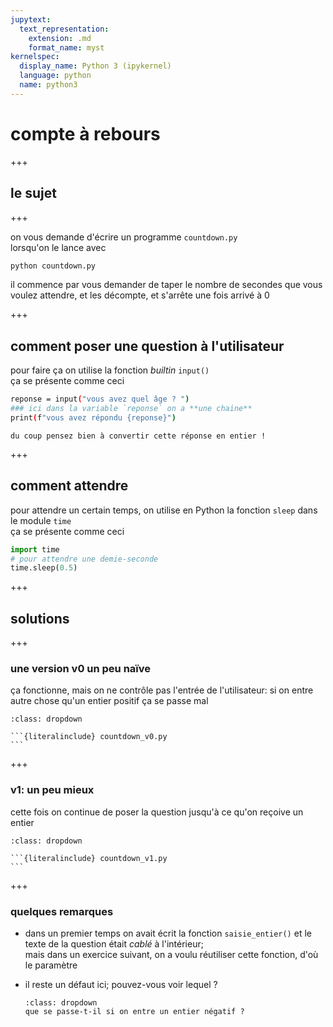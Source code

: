 ```yaml
---
jupytext:
  text_representation:
    extension: .md
    format_name: myst
kernelspec:
  display_name: Python 3 (ipykernel)
  language: python
  name: python3
---
```


# compte à rebours

+++

## le sujet

+++

on vous demande d'écrire un programme `countdown.py`  
lorsqu'on le lance avec

```bash
python countdown.py
```

il commence par vous demander de taper le nombre de secondes que vous voulez
attendre, et les décompte, et s'arrête une fois arrivé à 0

+++

## comment poser une question à l'utilisateur

pour faire ça on utilise la fonction *builtin* `input()`  
ça se présente comme ceci

```bash
reponse = input("vous avez quel âge ? ")
### ici dans la variable `reponse` on a **une chaine**
print(f"vous avez répondu {reponse}")
```

```{admonition} ça retourne une chaine
du coup pensez bien à convertir cette réponse en entier !
```

+++

## comment attendre

pour attendre un certain temps, on utilise en Python la fonction `sleep` dans le
module `time`  
ça se présente comme ceci

```python
import time
# pour attendre une demie-seconde
time.sleep(0.5)
```

+++

## solutions

+++

### une version v0 un peu naïve

ça fonctionne, mais on ne contrôle pas l'entrée de l'utilisateur:
si on entre autre chose qu'un entier positif ça se passe mal

````{admonition} pour voir la v0
:class: dropdown

```{literalinclude} countdown_v0.py
```
````

+++

### v1: un peu mieux

cette fois on continue de poser la question jusqu'à ce qu'on reçoive un entier

````{admonition} la v1
:class: dropdown

```{literalinclude} countdown_v1.py
```
````

+++

### quelques remarques

* dans un premier temps on avait écrit la fonction `saisie_entier()` et le texte
  de la question était *cablé* à l'intérieur;  
  mais dans un exercice suivant, on a voulu réutiliser cette fonction, d'où le paramètre

* il reste un défaut ici; pouvez-vous voir lequel ?
  ```{admonition} réponse
  :class: dropdown
  que se passe-t-il si on entre un entier négatif ?
  ```
